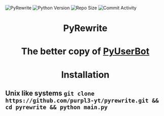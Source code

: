 ![PyRewrite](https://user-images.githubusercontent.com/80628386/235303771-1aea2a1f-590c-4bfe-8d48-d02b4643e943.png)
![Python Version](https://img.shields.io/badge/Python-v3.8-blue)
![Repo Size](https://img.shields.io/github/repo-size/purpl3-yt/pyrewrite)
![Commit Activity](https://img.shields.io/github/commit-activity/w/purpl3-yt/pyrewrite)

<h1 align='center'>PyRewrite</h1>

<h1 align='center' style=>The better copy of <a href='https://github.com/purpl3-yt/pyuserbot'>PyUserBot</a></h1>

<h1 align='center'>Installation</h1>
<h2>Unix like systems <code>git clone https://github.com/purpl3-yt/pyrewrite.git && cd pyrewrite && python main.py</code></h2>